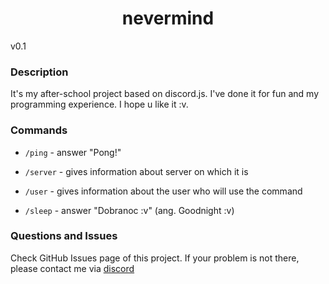 <h1 align="center">nevermind</h1>

v0.1

### Description

It's my after-school project based on discord.js. I've done it for fun and my programming experience. I hope u like it :v. 

### Commands

- ```/ping``` - answer "Pong!"

- ```/server``` - gives information about server on which it is

- ```/user``` - gives information about the user who will use the command

- ```/sleep``` - answer "Dobranoc :v" (ang. Goodnight :v)

### Questions and Issues

Check GitHub Issues page of this project. If your problem is not there, please contact me via [discord](https://discord.gg/f9EtgThamC)
